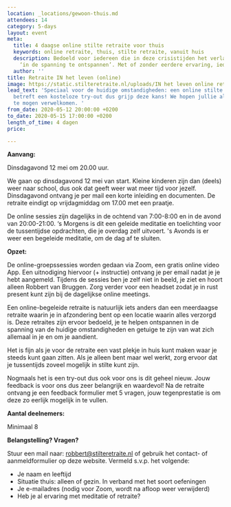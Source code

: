 ```yaml
---
location: _locations/gewoon-thuis.md
attendees: 14
category: 5-days
layout: event
meta:
  title: 4 daagse online stilte retraite voor thuis
  keywords: online retraite, thuis, stilte retraite, vanuit huis
  description: Bedoeld voor iedereen die in deze crisistijden het verlangen voelt
    ‘in de spanning te ontspannen’. Met of zonder eerdere ervaring, iedereen is welkom!
  author: ''
title: Retraite IN het leven (online)
image: https://static.stilteretraite.nl/uploads/IN het leven online retraite.jpg
lead_text: 'Speciaal voor de huidige omstandigheden: een online stilte retraite! Het
  betreft een kosteloze try-out dus grijp deze kans! We hopen jullie allemaal online
  te mogen verwelkomen. '
from_date: 2020-05-12 20:00:00 +0200
to_date: 2020-05-15 17:00:00 +0200
length_of_time: 4 dagen
price: 

---
```

**Aanvang:**

Dinsdagavond 12 mei om 20.00 uur.

We gaan op dinsdagavond 12 mei van start. Kleine kinderen zijn dan (deels) weer naar school, dus ook dat geeft weer wat meer tijd voor jezelf. Dinsdagavond ontvang je per mail een korte inleiding en documenten. De retraite eindigt op vrijdagmiddag om 17.00 met een praatje.

De online sessies zijn dagelijks in de ochtend van 7:00-8:00 en in de avond van 20:00-21:00. ‘s Morgens is dit een geleide meditatie en toelichting voor de tussentijdse opdrachten, die je overdag zelf uitvoert. 's Avonds is er weer een begeleide meditatie, om de dag af te sluiten.

**Opzet:**

De online-groepssessies worden gedaan via Zoom, een gratis online video App. Een uitnodiging hiervoor (+ instructie) ontvang je per email nadat je je hebt aangemeld. Tijdens de sessies ben je zelf niet in beeld, je ziet en hoort alleen Robbert van Bruggen. Zorg verder voor een headset zodat je in rust present kunt zijn bij de dagelijkse online meetings.

Een online-begeleide retraite is natuurlijk iets anders dan een meerdaagse retraite waarin je in afzondering bent op een locatie waarin alles verzorgd is. Deze retraites zijn ervoor bedoeld, je te helpen ontspannen in de spanning van de huidige omstandigheden en getuige te zijn van wat zich allemaal in je en om je aandient.

Het is fijn als je voor de retraite een vast plekje in huis kunt maken waar je steeds kunt gaan zitten. Als je alleen bent maar wel werkt, zorg ervoor dat je tussentijds zoveel mogelijk in stilte kunt zijn.

Nogmaals het is een try-out dus ook voor ons is dit geheel nieuw. Jouw feedback is voor ons dus zeer belangrijk en waardevol! Na de retraite ontvang je een feedback formulier met 5 vragen, jouw tegenprestatie is om deze zo eerlijk mogelijk in te vullen.

**Aantal deelnemers:**

Minimaal 8

**Belangstelling? Vragen?**

Stuur een mail naar: [robbert@stilteretraite.nl](mailto:robbert@stilteretraite.nl) of gebruik het contact- of aanmeldformulier op deze website. Vermeld s.v.p. het volgende:

* Je naam en leeftijd
* Situatie thuis: alleen of gezin. In verband met het soort oefeningen
* Je e-mailadres (nodig voor Zoom, wordt na afloop weer verwijderd)
* Heb je al ervaring met meditatie of retraite?